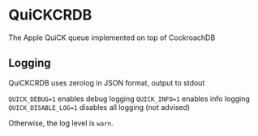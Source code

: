 # QuiCKCRDB

The Apple QuiCK queue implemented on top of CockroachDB

## Logging

QuiCKCRDB uses zerolog in JSON format, output to stdout

`QUICK_DEBUG=1` enables debug logging
`QUICK_INFO=1` enables info logging
`QUICK_DISABLE_LOG=1` disables all logging (not advised)

Otherwise, the log level is `warn`. 
